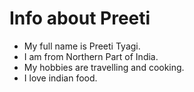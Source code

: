 # Info about Preeti 

 * My full name is Preeti Tyagi. 
 * I am from Northern Part of India. 
* My hobbies are travelling and cooking.
* I love indian food.
